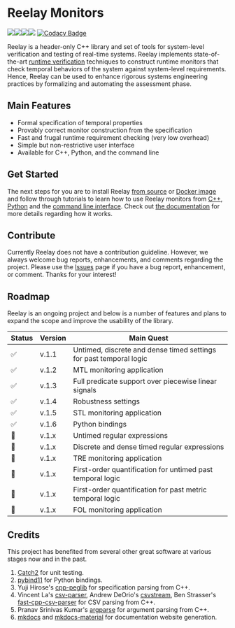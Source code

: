 # Reelay Monitors
![](https://github.com/doganulus/reelay/workflows/library/badge.svg)![](https://github.com/doganulus/reelay/workflows/apps/badge.svg)![](https://github.com/doganulus/reelay/workflows/python/badge.svg)![](https://github.com/doganulus/reelay/workflows/docs/badge.svg) [![Codacy Badge](https://api.codacy.com/project/badge/Grade/9493a2a1ed2b47e6a0cfdcf6a68cd9b8)](https://www.codacy.com/manual/doganulus/reelay?utm_source=github.com&amp;utm_medium=referral&amp;utm_content=doganulus/reelay&amp;utm_campaign=Badge_Grade)

Reelay is a header-only C++ library and set of tools for system-level verification and testing of real-time systems. Reelay implements state-of-the-art [runtime verification](https://en.wikipedia.org/wiki/Runtime_verification) techniques to construct runtime monitors that check temporal behaviors of the system against system-level requirements. Hence, Reelay can be used to enhance rigorous systems engineering practices by formalizing and automating the assessment phase. 

## Main Features
  * Formal specification of temporal properties
  * Provably correct monitor construction from the specification
  * Fast and frugal runtime requirement checking (very low overhead)
  * Simple but non-restrictive user interface 
  * Available for C++, Python, and the command line

## Get Started

The next steps for you are to install Reelay [from source](docs/install.md) or [Docker image](docs/docker.md) and follow through tutorials to learn how to use Reelay monitors from [C++](docs/gs_cpp.md), [Python](docs/gs_python) and the [command line interface](docs/gs_cli.md). Check out [the documentation](https://doganulus.github.io/reelay/) for more details regarding how it works.

## Contribute

Currently Reelay does not have a contribution guideline. However, we always welcome bug reports, enhancements, and comments regarding the project. Please use the [Issues](https://github.com/doganulus/reelay/issues) page if you have a bug report, enhancement, or comment. Thanks for your interest!

## Roadmap

Reelay is an ongoing project and below is a number of features and plans to expand the scope and improve the usability of the library.

| Status | Version | Main Quest |
|--------|---------|------------|
|✅| v.1.1 | Untimed, discrete and dense timed settings for past temporal logic |
|✅| v.1.2 | MTL monitoring application | 
|✅| v.1.3 | Full predicate support over piecewise linear signals | 
|✅| v.1.4 | Robustness settings |
|✅| v.1.5 | STL monitoring application |
|✅| v.1.6 | Python bindings | MONPY |
|🤞| v.1.x | Untimed regular expressions | 
|🤞| v.1.x | Discrete and dense timed regular expressions | 
|🤞| v.1.x | TRE monitoring application | 
|🤞| v.1.x | First-order quantification for untimed past temporal logic | 
|🤞| v.1.x | First-order quantification for past metric temporal logic | 
|🤞| v.1.x | FOL monitoring application | 

## Credits

This project has benefited from several other great software at various stages now and in the past. 
1. [Catch2](https://github.com/catchorg/Catch2) for unit testing.
2. [pybind11](https://github.com/pybind/pybind11) for Python bindings.
3. Yuji Hirose's [cpp-peglib](https://github.com/yhirose/cpp-peglib) for specification parsing from C++.
4. Vincent La's [csv-parser](https://github.com/vincentlaucsb/csv-parser), Andrew DeOrio's [csvstream](https://github.com/awdeorio/csvstream), Ben Strasser's [fast-cpp-csv-parser](https://github.com/ben-strasser/fast-cpp-csv-parser) for CSV parsing from C++.
5.  Pranav Srinivas Kumar's [argparse](https://github.com/p-ranav/argparse) for argument parsing from C++.
5. [mkdocs]() and [mkdocs-material]() for documentation website generation.